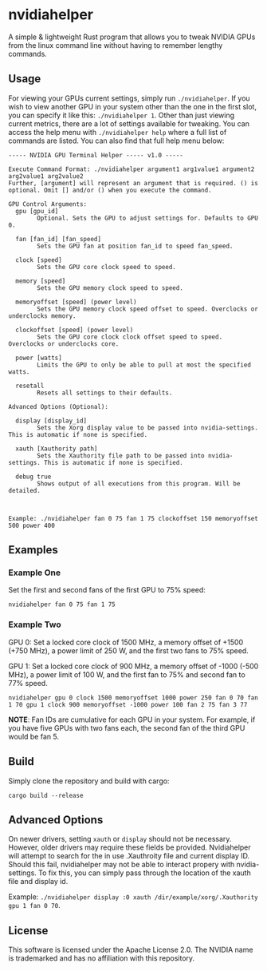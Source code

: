 # nvidiahelper

A simple & lightweight Rust program that allows you to tweak NVIDIA GPUs from the linux command line without having to remember lengthy commands.

## Usage

For viewing your GPUs current settings, simply run `./nvidiahelper`. If you wish to view another GPU in your system other than the one in the first slot, you can specify it like this: `./nvidiahelper 1`.
Other than just viewing current metrics, there are a lot of settings available for tweaking. You can access the help menu with `./nvidiahelper help` where a full list of 
commands are listed. You can also find that full help menu below:

```
----- NVIDIA GPU Terminal Helper ----- v1.0 -----

Execute Command Format: ./nvidiahelper argument1 arg1value1 argument2 arg2value1 arg2value2
Further, [argument] will represent an argument that is required. () is optional. Omit [] and/or () when you execute the command.

GPU Control Arguments:
  gpu [gpu_id]
        Optional. Sets the GPU to adjust settings for. Defaults to GPU 0.

  fan [fan_id] [fan_speed]
        Sets the GPU fan at position fan_id to speed fan_speed.

  clock [speed]
        Sets the GPU core clock speed to speed.

  memory [speed]
        Sets the GPU memory clock speed to speed. 

  memoryoffset [speed] (power level)
        Sets the GPU memory clock speed offset to speed. Overclocks or underclocks memory.

  clockoffset [speed] (power level)
        Sets the GPU core clock clock offset speed to speed. Overclocks or underclocks core.

  power [watts]
        Limits the GPU to only be able to pull at most the specified watts.

  resetall
        Resets all settings to their defaults. 

Advanced Options (Optional):

  display [display_id]
        Sets the Xorg display value to be passed into nvidia-settings. This is automatic if none is specified.

  xauth [Xauthority path]
        Sets the Xauthority file path to be passed into nvidia-settings. This is automatic if none is specified.

  debug true
        Shows output of all executions from this program. Will be detailed.



Example: ./nvidiahelper fan 0 75 fan 1 75 clockoffset 150 memoryoffset 500 power 400
```

## Examples
### Example One
Set the first and second fans of the first GPU to 75% speed:
```
nvidiahelper fan 0 75 fan 1 75
```

### Example Two
GPU 0: Set a locked core clock of 1500 MHz, a memory offset of +1500 (+750 MHz), a power limit of 250 W, and the first two fans to 75% speed.

GPU 1: Set a locked core clock of 900 MHz, a memory offset of -1000 (-500 MHz), a power limit of 100 W, and the first fan to 75% and second fan to 77% speed.
```
nvidiahelper gpu 0 clock 1500 memoryoffset 1000 power 250 fan 0 70 fan 1 70 gpu 1 clock 900 memoryoffset -1000 power 100 fan 2 75 fan 3 77
```
**NOTE**: Fan IDs are cumulative for each GPU in your system. For example, if you have five GPUs with two fans each, the second fan of the third GPU
would be fan 5.

## Build

Simply clone the repository and build with cargo:

```
cargo build --release
```

## Advanced Options
On newer drivers, setting `xauth` or `display` should not be necessary. However, older drivers may require these fields be provided. Nvidiahelper will attempt
to search for the in use .Xauthroity file and current display ID. Should this fail, nvidiahelper may not be able to interact propery with nvidia-settings. To fix this, you
can simply pass through the location of the xauth file and display id. 

Example: `./nvidiahelper display :0 xauth /dir/example/xorg/.Xauthority gpu 1 fan 0 70`.

## License

This software is licensed under the Apache License 2.0. The NVIDIA name is trademarked and has no affiliation with this repository. 

